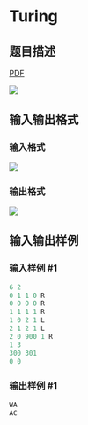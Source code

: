 # Turing

## 题目描述

[problemUrl]: https://uva.onlinejudge.org/index.php?option=com_onlinejudge&Itemid=8&category=117&page=show_problem&problem=2758

[PDF](https://uva.onlinejudge.org/external/117/p11711.pdf)

![](https://cdn.luogu.com.cn/upload/vjudge_pic/UVA11711/19b871b2e4ea33d3524a5b95e01384c7d7745846.png)

## 输入输出格式

### 输入格式

![](https://cdn.luogu.com.cn/upload/vjudge_pic/UVA11711/2e26487e3273a109351e4f3e6fd0686a35938f86.png)

### 输出格式

![](https://cdn.luogu.com.cn/upload/vjudge_pic/UVA11711/687a825ee46cc09e867b3a8f4f8082be77e5830d.png)

## 输入输出样例

### 输入样例 #1

```cpp
6 2
0 1 1 0 R
0 0 0 0 R
1 1 1 1 R
1 0 2 1 L
2 1 2 1 L
2 0 900 1 R
1 3
300 301
0 0
```


### 输出样例 #1

```cpp
WA
AC
```


